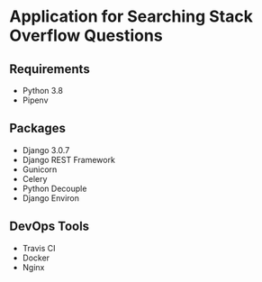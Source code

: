 # Application for Searching Stack Overflow Questions

## Requirements
- Python 3.8
- Pipenv

## Packages
- Django 3.0.7
- Django REST Framework
- Gunicorn
- Celery
- Python Decouple
- Django Environ

## DevOps Tools
- Travis CI
- Docker
- Nginx
